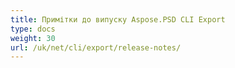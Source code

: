 ```yaml
---
title: Примітки до випуску Aspose.PSD CLI Export
type: docs
weight: 30
url: /uk/net/cli/export/release-notes/
---
```

